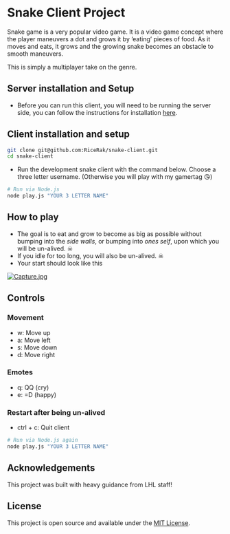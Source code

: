 # Snake Client Project

Snake game is a very popular video game. It is a video game concept where the player maneuvers a dot and grows it by ‘eating’ pieces of food. As it moves and eats, it grows and the growing snake becomes an obstacle to smooth maneuvers.

This is simply a multiplayer take on the genre.

## Server installation and Setup

- Before you can run this client, you will need to be running the server side, you can follow the instructions for installation [here](https://github.com/lighthouse-labs/snek-multiplayer/blob/master/README.md).

## Client installation and setup

```bash
git clone git@github.com:RiceRak/snake-client.git
cd snake-client
```
- Run the development snake client with the command below. Choose a three letter username. (Otherwise you will play with my gamertag 😘)
```bash
# Run via Node.js
node play.js "YOUR 3 LETTER NAME"
```

## How to play

- The goal is to eat and grow to become as big as possible without bumping into the _side walls_, or bumping into _ones self_, upon which you will be un-alived. ☠
- If you idle for too long, you will also be un-alived. ☠
- Your start should look like this



[![Capture.jpg](https://i.postimg.cc/tC5KSNBw/Capture.jpg)](https://postimg.cc/kB2YDK3v)



## Controls
### Movement
- w: Move up
- a: Move left
- s: Move down
- d: Move right
### Emotes
- q: QQ (cry)
- e: =D (happy)
### Restart after being un-alived
- ctrl + c: Quit client
```bash
# Run via Node.js again
node play.js "YOUR 3 LETTER NAME"
```

## Acknowledgements

This project was built with heavy guidance from LHL staff!

## License

This project is open source and available under the [MIT License](LICENSE).